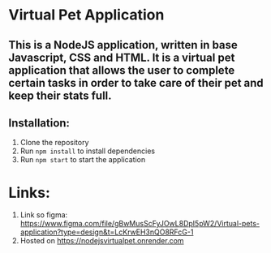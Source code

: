 # Virtual Pet Application

## This is a NodeJS application, written in base Javascript, CSS and HTML. It is a virtual pet application that allows the user to complete certain tasks in order to take care of their pet and keep their stats full.

## Installation:

1. Clone the repository
2. Run `npm install` to install dependencies
3. Run `npm start` to start the application

# Links:
1. Link so figma: https://www.figma.com/file/gBwMusScFyJOwL8DpI5pW2/Virtual-pets-application?type=design&t=LcKrwEH3nQO8RFcG-1
2. Hosted on [https://nodejsvirtualpet.onrender.com ](https://virtualpet.onrender.com/)
